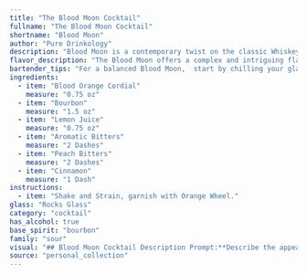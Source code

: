 ```yaml
---
title: "The Blood Moon Cocktail"
fullname: "The Blood Moon Cocktail"
shortname: "Blood Moon"
author: "Pure Drinkology"
description: "Blood Moon is a contemporary twist on the classic Whiskey Sour family.  While its origins are modern, it draws inspiration from the sour's citrus-forward profile, employing blood orange cordial and lemon juice, while adding a touch of complexity with bourbon, aromatic bitters, and peach bitters. "
flavor_description: "The Blood Moon offers a complex and intriguing flavor profile.  The Blood Orange Cordial provides a sweet, tart base with a hint of citrus. Bourbon adds warmth and spice, while lemon juice balances the sweetness. Aromatic and Peach Bitters lend a subtle complexity with notes of orange peel and stone fruit. A touch of cinnamon adds warmth and depth, creating a harmoniously balanced cocktail with a memorable finish. "
bartender_tips: "For a balanced Blood Moon,  start by chilling your glass. Use a high-quality bourbon and a good blood orange cordial.  Shake hard with ice to ensure proper dilution.  The aromatic bitters add complexity, but use sparingly.  A touch of cinnamon garnish adds warmth.  Adjust the lemon juice to taste for your preferred level of tartness. "
ingredients:
  - item: "Blood Orange Cordial"
    measure: "0.75 oz"
  - item: "Bourbon"
    measure: "1.5 oz"
  - item: "Lemon Juice"
    measure: "0.75 oz"
  - item: "Aromatic Bitters"
    measure: "2 Dashes"
  - item: "Peach Bitters"
    measure: "2 Dashes"
  - item: "Cinnamon"
    measure: "1 Dash"
instructions:
  - item: "Shake and Strain, garnish with Orange Wheel."
glass: "Rocks Glass"
category: "cocktail"
has_alcohol: true
base_spirit: "bourbon"
family: "sour"
visual: "## Blood Moon Cocktail Description Prompt:**Describe the appearance of the Blood Moon cocktail, a vibrant and complex drink. It is crafted with Blood Orange Cordial, Bourbon, Lemon Juice, Aromatic Bitters, Peach Bitters, and Cinnamon. Focus on the color, clarity, and any visual details like layering or garnishes.****Consider these aspects:*** **Color:** Is the drink a deep, rich red, or a more vibrant orange? Does the color change subtly with the addition of ice?* **Clarity:** Is the cocktail clear, or does it have a cloudy or slightly opaque appearance due to the ingredients?* **Layering:** Does the cocktail exhibit any distinct layers, with the blood orange cordial sinking to the bottom or the bourbon floating on top?* **Garnish:** What, if any, garnish is used to enhance the visual appeal of the cocktail? Is it a simple citrus twist, or something more elaborate like a cinnamon stick or a blood orange slice?**Example response:**The Blood Moon is a captivating cocktail, its vibrant orange hue resembling a full moon bathed in the warm glow of sunset. The drink exhibits a slight haze, the result of the subtle cloudiness from the blood orange cordial and the delicate layers of the complex ingredients. A thin sliver of blood orange peel, adorned with a tiny sprig of cinnamon, graces the rim of the glass, further enhancing the visual allure of this enticing concoction. "
source: "personal_collection"
---
```


